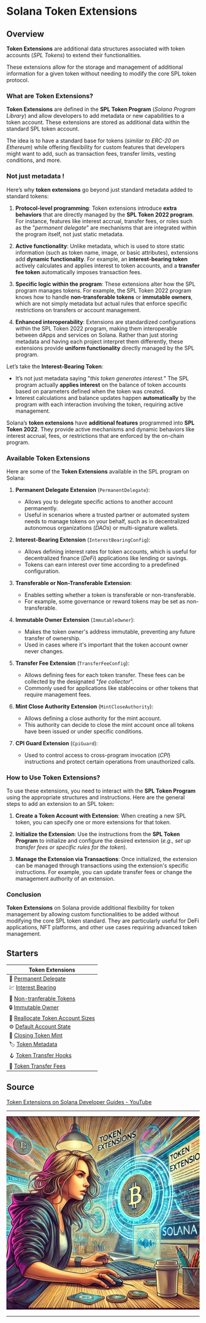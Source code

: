 # Solana Token Extensions


## Overview

**Token Extensions** are additional data structures associated with token accounts (_SPL Tokens_) to extend their functionalities.

These extensions allow for the storage and management of additional information for a given token without needing to modify the core SPL token protocol.


### What are Token Extensions?

**Token Extensions** are defined in the **SPL Token Program** (_Solana Program Library_) and allow developers to add metadata or new capabilities to a token account. These extensions are stored as additional data within the standard SPL token account.

The idea is to have a standard base for tokens (_similar to ERC-20 on Ethereum_) while offering flexibility for custom features that developers might want to add, such as transaction fees, transfer limits, vesting conditions, and more.


### Not just metadata !

Here’s why **token extensions** go beyond just standard metadata added to standard tokens:

1. **Protocol-level programming**:
   Token extensions introduce **extra behaviors** that are directly managed by the **SPL Token 2022 program**. For instance, features like interest accrual, transfer fees, or roles such as the "_permanent delegate_" are mechanisms that are integrated within the program itself, not just static metadata.

2. **Active functionality**:
   Unlike metadata, which is used to store static information (such as token name, image, or basic attributes), extensions add **dynamic functionality**. For example, an **interest-bearing token** actively calculates and applies interest to token accounts, and a **transfer fee token** automatically imposes transaction fees.

3. **Specific logic within the program**:
   These extensions alter how the SPL program manages tokens. For example, the SPL Token 2022 program knows how to handle **non-transferable tokens** or **immutable owners**, which are not simply metadata but actual rules that enforce specific restrictions on transfers or account management.

4. **Enhanced interoperability**:
   Extensions are standardized configurations within the SPL Token 2022 program, making them interoperable between dApps and services on Solana. Rather than just storing metadata and having each project interpret them differently, these extensions provide **uniform functionality** directly managed by the SPL program.

Let’s take the **Interest-Bearing Token**:
- It’s not just metadata saying "_this token generates interest._" The SPL program actually **applies interest** on the balance of token accounts based on parameters defined when the token was created.
- Interest calculations and balance updates happen **automatically** by the program with each interaction involving the token, requiring active management.

Solana’s **token extensions** have **additional features** programmed into **SPL Token 2022**. They provide active mechanisms and dynamic behaviors like interest accrual, fees, or restrictions that are enforced by the on-chain program.


### Available Token Extensions

Here are some of the **Token Extensions** available in the SPL program on Solana:

1. **Permanent Delegate Extension** (`PermanentDelegate`):
   - Allows you to delegate specific actions to another account permanently.
   - Useful in scenarios where a trusted partner or automated system needs to manage tokens on your behalf, such as in decentralized autonomous organizations (_DAOs_) or multi-signature wallets.

2. **Interest-Bearing Extension** (`InterestBearingConfig`):
   - Allows defining interest rates for token accounts, which is useful for decentralized finance (_DeFi_) applications like lending or savings.
   - Tokens can earn interest over time according to a predefined configuration.

3. **Transferable or Non-Transferable Extension**:
   - Enables setting whether a token is transferable or non-transferable.
   - For example, some governance or reward tokens may be set as non-transferable.

4. **Immutable Owner Extension** (`ImmutableOwner`):
   - Makes the token owner's address immutable, preventing any future transfer of ownership.
   - Used in cases where it's important that the token account owner never changes.

5. **Transfer Fee Extension** (`TransferFeeConfig`):
   - Allows defining fees for each token transfer. These fees can be collected by the designated "_fee collector_".
   - Commonly used for applications like stablecoins or other tokens that require management fees.

6. **Mint Close Authority Extension** (`MintCloseAuthority`):
   - Allows defining a close authority for the mint account.
   - This authority can decide to close the mint account once all tokens have been issued or under specific conditions.

7. **CPI Guard Extension** (`CpiGuard`):
   - Used to control access to cross-program invocation (_CPI_) instructions and protect certain operations from unauthorized calls.


### How to Use Token Extensions?

To use these extensions, you need to interact with the **SPL Token Program** using the appropriate structures and instructions. Here are the general steps to add an extension to an SPL token:

1. **Create a Token Account with Extension**: When creating a new SPL token, you can specify one or more extensions for that token.

2. **Initialize the Extension**: Use the instructions from the **SPL Token Program** to initialize and configure the desired extension (_e.g., set up transfer fees or specific rules for the token_).

3. **Manage the Extension via Transactions**: Once initialized, the extension can be managed through transactions using the extension's specific instructions. For example, you can update transfer fees or change the management authority of an extension.


### Conclusion

**Token Extensions** on Solana provide additional flexibility for token management by allowing custom functionalities to be added without modifying the core SPL token standard. They are particularly useful for DeFi applications, NFT platforms, and other use cases requiring advanced token management.


## Starters

| Token Extensions                                                   |
| ------------------------------------------------------------------ |
| 👔 [Permanent Delegate](./markdown/permanent_delegate.md)          |
| 💹 [Interest Bearing](./markdown/interest_bearing.md)              |
| 🚫 [Non-tranferable Tokens](./markdown/non_transferable_tokens.md) |
| 🔒 [Immutable Owner](./markdown/immutable_owner.md)                |
| 📏 [Reallocate Token Account Sizes](./markdown/reallocate_size.md) |
| ⚙️ [Default Account State](./markdown/default_account_state.md)    |
| 🚧 [Closing Token Mint](./markdown/closing_token_mints.md)         |
| 🏷️ [Token Metadata](./markdown/token_metadata.md)                  |
| 🪝 [Token Transfer Hooks](./markdown/token_transfer_hooks.md)      |
| 💸 [Token Transfer Fees](./markdown/token_transfer_fees.md)        |


## Source

[Token Extensions on Solana Developer Guides - YouTube](https://www.youtube.com/playlist?list=PLilwLeBwGuK6imBuGLSLmzMEyj6yVHGDO)


----

![](markdown/2024-10-09-12-54-58.png)

----

